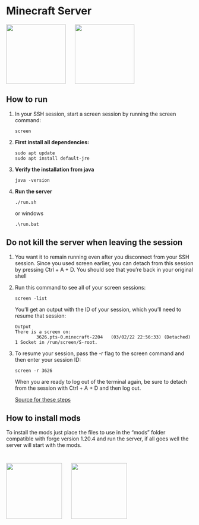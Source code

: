 # Minecraft Server
<div style="display:flex; gap:0px 25px;">
<img src="https://i.pinimg.com/474x/aa/51/e9/aa51e97c0b773b45e4fbeb7e28248b7b.jpg" style="width:160px; height:160px;"/>
<img src="https://i.pinimg.com/originals/15/d6/e5/15d6e5bd071cb31487f36cc5d57e3f9a.png" style="width:160px; height:160px; object-fit:cover;"/>
</div>


## How to run
1. In your SSH session, start a screen session by running the screen command:
    ```
    screen
    ```


2. <b>First install all dependencies:</b>
    ```
    sudo apt update
    sudo apt install default-jre
    ```

3. <b>Verify the installation from java</b>
    ```
    java -version
    ```

4. <b>Run the server</b>

    ```
    ./run.sh
    ```

    or windows

    ```
    .\run.bat
    ```


## Do not kill the server when leaving the session
1. You want it to remain running even after you disconnect from your SSH session. Since you used screen earlier, you can detach from this session by pressing Ctrl + A + D. You should see that you’re back in your original shell

2. Run this command to see all of your screen sessions:
    ```
    screen -list
    ```

    You’ll get an output with the ID of your session, which you’ll need to resume that session:

    ```
    Output
    There is a screen on:
            3626.pts-0.minecraft-2204	(03/02/22 22:56:33)	(Detached)
    1 Socket in /run/screen/S-root.
    ```

3. To resume your session, pass the -r flag to the screen command and then enter your session ID:

    ```
    screen -r 3626
    ```
    When you are ready to log out of the terminal again, be sure to detach from the session with Ctrl + A + D and then log out.

    <a href="https://www.digitalocean.com/community/tutorials/how-to-create-a-minecraft-server-on-ubuntu-22-04" target="_blank">Source for these steps</a>

## How to install mods

To install the mods just place the files to use in the “mods” folder compatible with forge version 1.20.4 and run the server, if all goes well the server will start with the mods.

<div style="display:flex; gap:0px 25px; margin-top:40px;">
<img src="https://i.pinimg.com/originals/ba/92/7f/ba927ff34cd961ce2c184d47e8ead9f6.jpg" style="width:150px; "/>

<img src="https://i1.sndcdn.com/avatars-000218991771-8s9gta-t500x500.jpg" style="width:150px; height:150px"/>
</div>